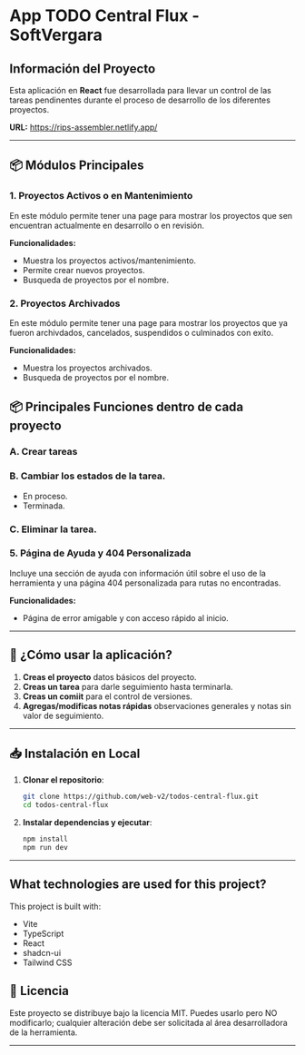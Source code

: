# App TODO Central Flux - SoftVergara

## Información del Proyecto

Esta aplicación en **React** fue desarrollada para llevar un control de las tareas pendinentes durante el proceso de desarrollo de los diferentes proyectos.

**URL:** https://rips-assembler.netlify.app/

---

## 📦 Módulos Principales

### 1. Proyectos Activos o en Mantenimiento

En este módulo permite tener una page para mostrar los proyectos que sen encuentran actualmente en desarrollo o en revisión.

**Funcionalidades:**

- Muestra los proyectos activos/mantenimiento.
- Permite crear nuevos proyectos.
- Busqueda de proyectos por el nombre.

### 2. Proyectos Archivados

En este módulo permite tener una page para mostrar los proyectos que ya fueron archivdados, cancelados, suspendidos o culminados con exito.

**Funcionalidades:**

- Muestra los proyectos archivados.
- Busqueda de proyectos por el nombre.

## 📦 Principales Funciones dentro de cada proyecto

### A. Crear tareas
### B. Cambiar los estados de la tarea.
- En proceso.
- Terminada.
### C. Eliminar la tarea.

### 5. Página de Ayuda y 404 Personalizada

Incluye una sección de ayuda con información útil sobre el uso de la herramienta y una página 404 personalizada para rutas no encontradas.

**Funcionalidades:**

- Página de error amigable y con acceso rápido al inicio.

---

## 🚀 ¿Cómo usar la aplicación?

1. **Creas el proyecto** datos básicos del proyecto.
2. **Creas un tarea** para darle seguimiento hasta terminarla.
3. **Creas un comiit** para el control de versiones.
4. **Agregas/modificas notas rápidas** observaciones generales y notas sin valor de seguimiento.

---

## 📥 Instalación en Local

1. **Clonar el repositorio**:

   ```bash
   git clone https://github.com/web-v2/todos-central-flux.git
   cd todos-central-flux
   ```

2. **Instalar dependencias y ejecutar**:

   ```bash
   npm install
   npm run dev
   ```

---

## What technologies are used for this project?

This project is built with:

- Vite
- TypeScript
- React
- shadcn-ui
- Tailwind CSS

## 📜 Licencia

Este proyecto se distribuye bajo la licencia MIT. Puedes usarlo pero NO modificarlo; cualquier alteración debe ser solicitada al área desarrolladora de la herramienta.

---
